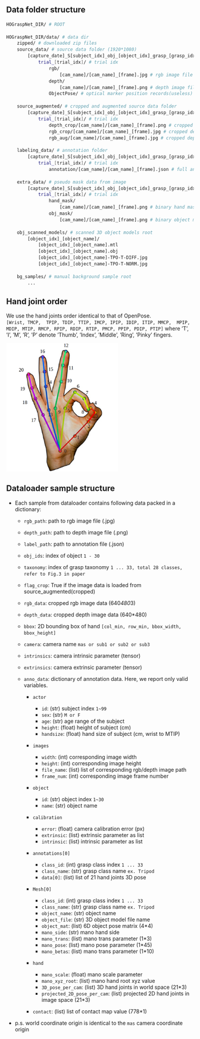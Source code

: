 
## Data folder structure
```bash
HOGraspNet_DIR/ # ROOT

HOGraspNet_DIR/data/ # data dir
    zipped/ # downloaded zip files
    source_data/ # source data folder (1920*1080)
        [capture_date]_S[subject_idx]_obj_[object_idx]_grasp_[grasp_idx]/ # sequence name
            trial_[trial_idx]/ # trial idx
                rgb/
                    [cam_name]/[cam_name]_[frame].jpg # rgb image file
                depth/
                    [cam_name]/[cam_name]_[frame].png # depth image file
                ObjectPose/ # optical marker position records(useless)

    source_augmented/ # cropped and augmented source data folder
        [capture_date]_S[subject_idx]_obj_[object_idx]_grasp_[grasp_idx]/ # sequence name
            trial_[trial_idx]/ # trial idx
                depth_crop/[cam_name]/[cam_name]_[frame].png # cropped depth image file (640*480)
                rgb_crop/[cam_name]/[cam_name]_[frame].jpg # cropped depth image file (640*480)
                rgb_aug/[cam_name]/[cam_name]_[frame].jpg # cropped depth image file (640*480)

    labeling_data/ # annotation folder
        [capture_date]_S[subject_idx]_obj_[object_idx]_grasp_[grasp_idx]/ # sequence name
            trial_[trial_idx]/ # trial idx
                annotation/[cam_name]/[cam_name]_[frame].json # full annotation file

    extra_data/ # pseudo mask data from image
        [capture_date]_S[subject_idx]_obj_[object_idx]_grasp_[grasp_idx]/ # sequence name
            trial_[trial_idx]/ # trial idx
                hand_mask/
                    [cam_name]/[cam_name]_[frame].png # binary hand mask 
                obj_mask/
                    [cam_name]/[cam_name]_[frame].png # binary object mask

    obj_scanned_models/ # scanned 3D object models root
        [object_idx]_[object_name]/
            [object_idx]_[object_name].mtl
            [object_idx]_[object_name].obj
            [object_idx]_[object_name]-TPO-T-DIFF.jpg
            [object_idx]_[object_name]-TPO-T-NORM.jpg
            
    bg_samples/ # manual background sample root
        ...         
```

## Hand joint order 
We use the hand joints order identical to that of OpenPose.   
`[Wrist, TMCP,  TPIP, TDIP, TTIP, IMCP, IPIP, IDIP, ITIP, MMCP,  MPIP, MDIP, MTIP, RMCP, RPIP, RDIP, RTIP, PMCP, PPIP, PDIP, PTIP]`
where ’T’, ’I’, ’M’, ’R’, ’P’ denote ’Thumb’, ’Index’, ’Middle’, ’Ring’, ’Pinky’ fingers.

<img src="joint_order.png" alt="drawing" width="300"/>


## Dataloader sample structure
* Each sample from dataloader contains following data packed in a dictionary:
    * `rgb_path`: path to rgb image file (.jpg)
    * `depth_path`: path to depth image file (.png)
    * `label_path`: path to annotation file (.json)
    * `obj_ids`: index of object `1 - 30`
    * `taxonomy`: index of grasp taxonomy `1 ... 33, total 28 classes, refer to Fig.3 in paper`
    * `flag_crop`: True if the image data is loaded from source_augmented(cropped)
    * `rgb_data`: cropped rgb image data (640*480*3)
    * `depth_data`: cropped depth image data (640*480)
    * `bbox`: 2D bounding box of hand `[col_min, row_min, bbox_width, bbox_height]`
    * `camera`: camera name `mas or sub1 or sub2 or sub3`
    * `intrinsics`: camera intrinsic parameter (tensor)
    * `extrinsics`: camera extrinsic parameter (tensor)
    
    * `anno_data`: dictionary of annotation data. Here, we report only valid variables.
        * `actor`
            * `id`: (str) subject index `1~99`
            * `sex`: (str) `M or F`
            * `age`: (str) age range of the subject
            * `height`: (float) height of subject (cm)
            * `handsize`: (float) hand size of subject (cm, wrist to MTIP)

        * `images`
            * `width`: (int) corresponding image width
            * `height`: (int) corresponding image height
            * `file_name`: (list) list of corresponding rgb/depth image path 
            * `frame_num`: (int) corresponding image frame number

        * `object`
            * `id`: (str) object index `1~30`
            * `name`: (str) object name

        * `calibration`
            * `error`: (float) camera calibration error (px)
            * `extrinsic`: (list) extrinsic parameter as list 
            * `intrinsic`: (list) intrinsic parameter as list

        * `annotations[0]`
            * `class_id`: (int) grasp class index `1 ... 33`
            * `class_name`: (str) grasp class name `ex. Tripod`
            * `data[0]`: (list) list of 21 hand joints 3D pose

        * `Mesh[0]`
            * `class_id`: (int) grasp class index `1 ... 33`
            * `class_name`: (str) grasp class name `ex. Tripod`
            * `object_name`: (str) object name
            * `object_file`: (str) 3D object model file name
            * `object_mat`: (list) 6D object pose matrix (4*4)
            * `mano_side`: (str) mano hand side
            * `mano_trans`: (list) mano trans parameter (1*3)
            * `mano_pose`: (list) mano pose parameter (1*45)
            * `mano_betas`: (list) mano trans parameter (1*10)

        * `hand`
            * `mano_scale`: (float) mano scale parameter
            * `mano_xyz_root`: (list) mano hand root xyz value
            * `3D_pose_per_cam`: (list) 3D hand joints in world space (21*3) 
            * `projected_2D_pose_per_cam`: (list) projected 2D hand joints in image space (21*3) 

        * `contact`: (list) list of contact map value (778*1)

* p.s. world coordinate origin is identical to the `mas` camera coordinate origin